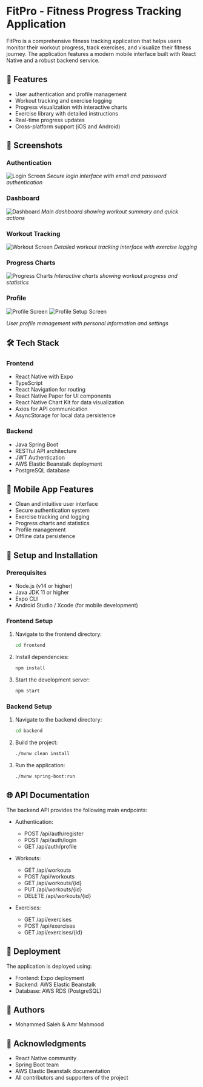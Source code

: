 # FitPro - Fitness Progress Tracking Application

FitPro is a comprehensive fitness tracking application that helps users monitor their workout progress, track exercises, and visualize their fitness journey. The application features a modern mobile interface built with React Native and a robust backend service.

## 🚀 Features

- User authentication and profile management
- Workout tracking and exercise logging
- Progress visualization with interactive charts
- Exercise library with detailed instructions
- Real-time progress updates
- Cross-platform support (iOS and Android)

## 📸 Screenshots

### Authentication
![Login Screen](screenshots/authentication.png)
*Secure login interface with email and password authentication*

### Dashboard
![Dashboard](screenshots/dahsboard.png)
*Main dashboard showing workout summary and quick actions*

### Workout Tracking
![Workout Screen](screenshots/workout.png)
*Detailed workout tracking interface with exercise logging*

### Progress Charts
![Progress Charts](screenshots/tracking.png)
*Interactive charts showing workout progress and statistics*

### Profile
![Profile Screen](screenshots/profile.png)
![Profile Setup Screen](screenshots/profileSetup.png)

*User profile management with personal information and settings*

## 🛠️ Tech Stack

### Frontend
- React Native with Expo
- TypeScript
- React Navigation for routing
- React Native Paper for UI components
- React Native Chart Kit for data visualization
- Axios for API communication
- AsyncStorage for local data persistence

### Backend
- Java Spring Boot
- RESTful API architecture
- JWT Authentication
- AWS Elastic Beanstalk deployment
- PostgreSQL database

## 📱 Mobile App Features

- Clean and intuitive user interface
- Secure authentication system
- Exercise tracking and logging
- Progress charts and statistics
- Profile management
- Offline data persistence

## 🔧 Setup and Installation

### Prerequisites
- Node.js (v14 or higher)
- Java JDK 11 or higher
- Expo CLI
- Android Studio / Xcode (for mobile development)

### Frontend Setup
1. Navigate to the frontend directory:
   ```bash
   cd frontend
   ```

2. Install dependencies:
   ```bash
   npm install
   ```

3. Start the development server:
   ```bash
   npm start
   ```

### Backend Setup
1. Navigate to the backend directory:
   ```bash
   cd backend
   ```

2. Build the project:
   ```bash
   ./mvnw clean install
   ```

3. Run the application:
   ```bash
   ./mvnw spring-boot:run
   ```

## 🌐 API Documentation

The backend API provides the following main endpoints:

- Authentication:
  - POST /api/auth/register
  - POST /api/auth/login
  - GET /api/auth/profile

- Workouts:
  - GET /api/workouts
  - POST /api/workouts
  - GET /api/workouts/{id}
  - PUT /api/workouts/{id}
  - DELETE /api/workouts/{id}

- Exercises:
  - GET /api/exercises
  - POST /api/exercises
  - GET /api/exercises/{id}

## 🚀 Deployment

The application is deployed using:
- Frontend: Expo deployment
- Backend: AWS Elastic Beanstalk
- Database: AWS RDS (PostgreSQL)


## 👥 Authors

- Mohammed Saleh & Amr Mahmood

## 🙏 Acknowledgments

- React Native community
- Spring Boot team
- AWS Elastic Beanstalk documentation
- All contributors and supporters of the project
